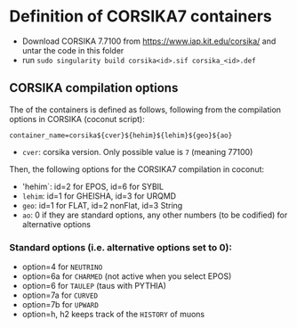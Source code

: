 # Definition of CORSIKA7 containers

- Download CORSIKA 7.7100 from https://www.iap.kit.edu/corsika/ and untar the code in this folder
- run `sudo singularity build corsika<id>.sif corsika_<id>.def`

## CORSIKA compilation options

The <id> of the containers is defined as follows, following from the compilation options in CORSIKA (coconut script):

`container_name=corsika${cver}${hehim}${lehim}${geo}${ao}`

- `cver`: corsika version. Only possible value is `7` (meaning 77100) 

Then, the following options for the CORSIKA7 compilation in coconut:

- 'hehim`: id=2 for EPOS, id=6 for SYBIL
- `lehim`: id=1 for GHEISHA, id=3 for URQMD
- `geo`: id=1 for FLAT, id=2 nonFlat, id=3 String
- `ao`: 0 if they are standard options, any other numbers (to be codified) for alternative options


### Standard options (i.e. alternative options set to 0): 

- option=4 for `NEUTRINO`
- option=6a for `CHARMED` (not active when you select EPOS)
- option=6 for `TAULEP` (taus with PYTHIA) 
- option=7a for `CURVED`
- option=7b for `UPWARD`
- option=h, h2 keeps track of the `HISTORY` of muons
